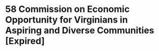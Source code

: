 # 58 Commission on Economic Opportunity for Virginians in Aspiring and Diverse Communities [Expired]